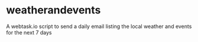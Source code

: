 # weatherandevents
A webtask.io script to send a daily email listing the local weather and events for the next 7 days
